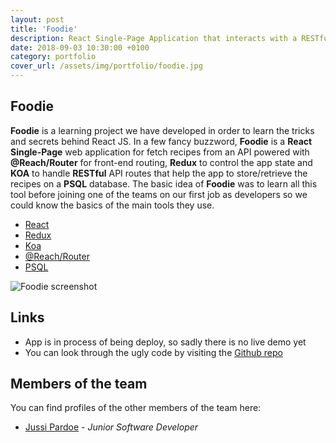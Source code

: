 ```yaml
---
layout: post
title: 'Foodie'
description: React Single-Page Application that interacts with a RESTful food recipe API built on KOA.js, being able to create, read, update and delete entries from the DB2 database.
date: 2018-09-03 10:30:00 +0100
category: portfolio
cover_url: /assets/img/portfolio/foodie.jpg
---
```


## Foodie

**Foodie** is a learning project we have developed in order to learn the tricks and secrets behind React JS. In a few fancy buzzword, **Foodie** is a **React Single-Page** web application for fetch recipes from an API powered with **@Reach/Router** for front-end routing, **Redux** to control the app state and **KOA** to handle **RESTful** API routes that help the app to store/retrieve the recipes on a **PSQL** database. The basic idea of **Foodie** was to learn all this tool before joining one of the teams on our first job as developers so we could know the basics of the main tools they use.

- [React](https://github.com/facebook/create-react-app)
- [Redux](https://redux.js.org/introduction)
- [Koa](https://koajs.com/)
- [@Reach/Router](https://reach.tech/router)
- [PSQL](https://www.postgresql.org/)

![Foodie screenshot](https://github.com/DetectiveAzul/recipe-project/blob/master/image.png?raw=true)

## Links

- App is in process of being deploy, so sadly there is no live demo yet
- You can look through the ugly code by visiting the [Github repo](https://github.com/DetectiveAzul/recipe-project)

## Members of the team

You can find profiles of the other members of the team here:

- [Jussi Pardoe](https://www.linkedin.com/in/jussipardoe/) - _Junior Software Developer_
